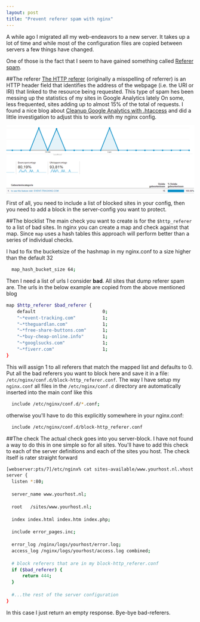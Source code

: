 ```yaml
---
layout: post
title: "Prevent referer spam with nginx"
---
```

A while ago I migrated all my web-endeavors to a new server. It takes up a lot of time and while most of the configuration files are copied between servers a few things have changed.

One of those is the fact that I seem to have gained something called [Referer spam](https://en.wikipedia.org/wiki/Referer_spam).

##The referer
[The HTTP referer](https://en.wikipedia.org/wiki/HTTP_referer) (originally a misspelling of referrer) is an HTTP header field that identifies the address of the webpage (i.e. the URI or IRI) that linked to the resource being requested. This type of spam hes been messing up the statistics of my sites in Google Analytics lately On some, less frequented, sites adding up to almost 15% of the total of requests. I found a nice blog about [Cleanup Google Analytics with .htaccess](http://www.elgervanboxtel.nl/site/blog/cleanup-google-analytics-with-htaccess) and did a little investigation to adjust this to work with my nginx config.

![Strange looking stats](/images/posts/referer-spam.png)

First of all, you need to include a list of blocked sites in your config, then you need to add a block in the server-config you want to protect.

##The blocklist
The main check you want to create is for the `$http_referer` to a list of bad sites. In nginx you can create a map and check against that map. Since `map` uses a hash tables this approach will perform better than a series of individual checks.

I had to fix the bucketsize of the hashmap in my nginx.conf to a size higher than the default 32

```bash
  map_hash_bucket_size 64;
```

Then I need a list of urls I consider **bad**. All sites that dump referer spam are. The urls in the below example are copied from the above mentioned blog

```bash
map $http_referer $bad_referer {
    default                         0;
    "~*event-tracking.com"          1;
    "~*theguardlan.com"             1;
    "~*free-share-buttons.com"      1;
    "~*buy-cheap-online.info"       1;
    "~*googlsucks.com"              1;
    "~*fiverr.com"                  1;
}
```

This will assign 1 to all referers that match the mapped list and defaults to 0. Put all the bad referers you want to block here and save it in a file: `/etc/nginx/conf.d/block-http_referer.conf`. The way I have setup my `nginx.conf` all files in the `/etc/nginx/conf.d` directory are automatically inserted into the main conf like this


```bash
  include /etc/nginx/conf.d/*.conf;
```

otherwise you'll have to do this explicitly somewhere in your nginx.conf:

```bash
  include /etc/nginx/conf.d/block-http_referer.conf
```


##The check
The actual check goes into you server-block. I have not found a way to do this in one simple so for all sites. You'll have to add this check to each of the server definitions and each of the sites you host. The check itself is rater straight forward

```bash
[webserver:pts/7]/etc/nginx% cat sites-available/www.yourhost.nl.vhost
server {
  listen *:80;

  server_name www.yourhost.nl;

  root   /sites/www.yourhost.nl;

  index index.html index.htm index.php;

  include error_pages.inc;

  error_log /nginx/logs/yourhost/error.log;
  access_log /nginx/logs/yourhost/access.log combined;

  # block referers that are in my block-http_referer.conf
  if ($bad_referer) {
      return 444;
  }

  #...the rest of the server configuration
}
```

In this case I just return an empty response. Bye-bye bad-referers.
